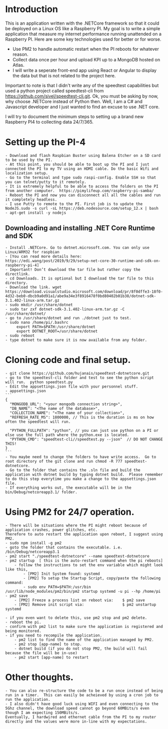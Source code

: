 # Introduction
This is an application written with the .NETCore framework so that it could be deployed on a Linux OS like a Raspberry PI. My goal is to write a simple application that measure my internet performance running unattended on a Raspberry PI.
Here are some key technologies used for better or for worse.
- Use PM2 to handle automatic restart when the PI reboots for whatever reason.
- Collect data once per hour and upload KPI up to a MongoDB hosted on Atlas. 
- I will write a seperate front-end app using React or Angular to display the data but that is not related to the project here.

Important to note is that I didn't write any of the speedtest capabilities but used a python project called speedtest-cli from https://github.com/sivel/speedtest-cli.git.
Ok, you must be asking by now, why choose .NETCore instead of Python then. Well, I am a C# and Javascript developer and I just wanted to find an excuse to use .NET core.

I will try to document the minimum steps to setting up a brand new Raspberry PI4 to collecting data 24/7/365.

# Setting up the PI-4
    - Download and flash Raspbian Buster using Balena Etcher on a SD card to be used by the PI.
    - At this point, you should be able to boot up the PI and I just connected the PI to my TV using an HDMI cable. Do the basic Wifi and localization setup.
    - Go to the terminal and type sudo raspi-config. Enable SSH so that you can telnet/putty to it remotely.
    - It is extremely helpful to be able to access the folders on the PI from another computer.  https://pimylifeup.com/raspberry-pi-samba/
    - Reboot the PI and now you can disconnect all all the cables and run it completely headless.
    - I use Putty to remote to the PI. First job is to update the NodeJS.sudo -s curl -sL https://deb.nodesource.com/setup_12.x | bash 
    - apt-get install -y nodejs
## Downloading and installing .NET Core Runtime and SDK
    - Install .NETCore. Go to dotnet.microsoft.com. You can only use Linux/ARM32 for raspbian
    - [You can read more details here: https://edi.wang/post/2019/9/29/setup-net-core-30-runtime-and-sdk-on-raspberry-pi-4]
    - Important! Don’t download the tar file but rather copy the directlink.
    - cd Downloads. It is optional but I download the tar file to this directory.
    - Download the link. wget https://download.visualstudio.microsoft.com/download/pr/8f0dffe3-18f0-4d32-beb0-dbcb9a0d91a1/abe9a34e3f8916478f0bd80402b01b38/dotnet-sdk-3.1.402-linux-arm.tar.gz
    - sudo mkdir /usr/share/dotnet 
    - sudo tar zxf dotnet-sdk-3.1.402-linux-arm.tar.gz -C /usr/share/dotnet/ 
    - go to /usr/share/dotnet and run ./dotnet just to test. 
    - sudo nano /home/pi/.bashrc 
         export PATH=$PATH:/usr/share/dotnet 
         export DOTNET_ROOT=/usr/share/dotnet 
    - sudo reboot
    - type dotnet to make sure it is now available from any folder.

# Cloning code and final setup.
    - git clone https://github.com/hujanais/speedtest-dotnetcore.git
    - go to the speedtest-cli folder and test to see the python script will run.  python speedtest.py
    - Edit the appsettings.json file with your personnel stuff. 
    - appsettings.json
    ```
    {
      "MONGODB_URL": "<your mongodb connection string>",
      "DB_NAME": "<The name of the database>",
      "COLLECTION_NAME": "<The name of your collection>",
      "REFRESH_RATE_MS": 1800000, // This is the duration is ms on how often the speedtest will run.
    
      "PYTHON_FULLPATH": "python", // you can just use python on a PI or else use the full path where the python.exe is located. 
      "PYTHON_CMD": "speedtest-cli//speedtest.py --json"  // DO NOT CHANGE THIS!
    }
    ```
    - You maybe need to change the folders to have write access.  Go to root directory of the git clone and run chmod -R 777 speedtest-dotnetcore.
    - Go to the folder that contains the .sln file and build the application with dotnet build by typing dotnet build.  Please remember to do this step everytime you make a change to the appsettings.json file.
    - If everything works out, the executable will be in the bin/Debug/netcoreapp3.1/ folder.
    
# Using PM2 for 24/7 operation.
    - There will be situations where the PI might reboot because of application crashes, power glitches, etc.  
    Therefore to auto restart the application upon reboot, I suggest using PM2.
    - sudo npm install -g pm2
    - goto the folder that contains the executable. i.e. /bin/Debug/netcoreapp3.1
    - pm2 start "./speedtest-dotnetcore" --name speedtest-dotnetcore
    - pm2 startup  [ this is the auto-restart command when the pi reboots]
        - follow the instructions to set the env variable which might look like this,
            - [PM2] Init System found: systemd
            - [PM2] To setup the Startup Script, copy/paste the following command:
            - sudo env PATH=$PATH:/usr/bin /usr/lib/node_modules/pm2/bin/pm2 startup systemd -u pi --hp /home/pi
    - pm2 save
        - [PM2] Freeze a process list on reboot via:    $ pm2 save
        - [PM2] Remove init script via:                 $ pm2 unstartup systemd

    - if you even want to delete this, use pm2 stop and pm2 delete.
    - reboot the pi.
    - confirm with pm2 list to make sure the application is registered and being monitored.
    - if you need to recompile the application.
        - pm2 list to find the name of the application managed by PM2.
        - pm2 stop [app-name] to stop.
        - dotnet build (if you do not stop PM2, the build will fail because the file will be in-use)
        - pm2 start [app-name] to restart
      
# Other thoughts.
    - You can also re-structure the code to be a run once instead of being run in a timer.  This can easily be acheieved by using a cron job to run the application.
    - I also didn't have good luck using WIFI and even connecting to the 5Ghz channel, the download speed cannot go beyond 60MBits/s even though I am expecting 150MBits/s.
    Eventually, I hardwired and ethernet cable from the PI to my router directly and the values were more in-line with my expectations.
